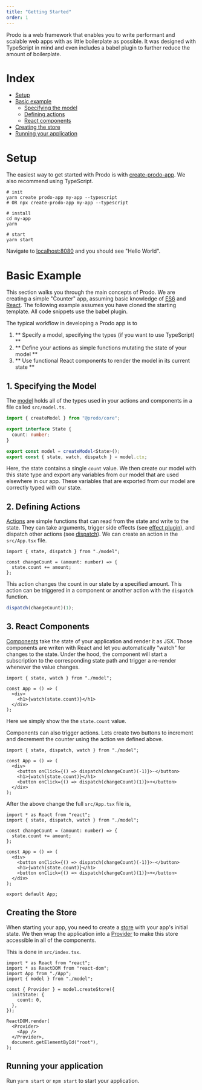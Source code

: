 ```yaml
---
title: "Getting Started"
order: 1
---
```


Prodo is a web framework that enables you to write performant and scalable web
apps with as little boilerplate as possible. It was designed with TypeScript in
mind and even includes a babel plugin to further reduce the amount of
boilerplate.

# Index

- [Setup](#setup)
- [Basic example](#basic-example)
  - [Specifying the model](#1.-specifying-the-model)
  - [Defining actions](#2.-defining-actions)
  - [React components](#3.-react-components)
- [Creating the store](#creating-the-store)
- [Running your application](#running-your-application)

# Setup

The easiest way to get started with Prodo is with
[create-prodo-app](/introduction/create-prodo-app). We also recommend using TypeScript.

```shell
# init
yarn create prodo-app my-app --typescript
# OR npx create-prodo-app my-app --typescript

# install
cd my-app
yarn

# start
yarn start
```

Navigate to [localhost:8080](http://localhost:8080) and you should see "Hello World".

# Basic Example

This section walks you through the main concepts of Prodo. We are creating a
simple "Counter" app, assuming basic knowledge of
[ES6](https://www.w3schools.com/js/js_es6.asp) and [React](https://reactjs.org).
The following example assumes you have cloned the starting template. All code
snippets use the babel plugin.

The typical workflow in developing a Prodo app is to

1. ** Specify a model, specifying the types (if you want to use TypeScript) **
2. ** Define your actions as simple functions mutating the state of your model **
3. ** Use functional React components to render the model in its current state **

## 1. Specifying the Model

The [model](/basics/model) holds all of the types used in your actions and components
in a file called `src/model.ts`.

```ts
import { createModel } from "@prodo/core";

export interface State {
  count: number;
}

export const model = createModel<State>();
export const { state, watch, dispatch } = model.ctx;
```

Here, the state contains a single `count` value. We then create our model with this state type
and export any variables from our model that are used elsewhere in our app.
These variables that are exported from our model are correctly typed with our
state.

## 2. Defining Actions

[Actions](/basics/actions) are simple functions that can read from the state and write to the state. They can
take arguments, trigger side effects (see [effect plugin](/plugins/effects)), and dispatch other actions (see [dispatch](/basics/actions#dispatch)). We can create
an action in the `src/App.tsx` file.

```tsx
import { state, dispatch } from "./model";

const changeCount = (amount: number) => {
  state.count += amount;
};
```

This action changes the count in our state by a specified amount. This action can
be triggered in a component or another action with the `dispatch` function.

```ts
dispatch(changeCount)(1);
```

## 3. React Components

[Components](/basics/components) take the state of your application and render it as JSX. Those components are writen with React and let you automatically "watch" for changes to the state. Under the hood, the component will start a subscription to the corresponding state path and trigger a re-render whenever the value changes.

```tsx
import { state, watch } from "./model";

const App = () => (
  <div>
    <h1>{watch(state.count)}</h1>
  </div>
);
```

Here we simply show the the `state.count` value.

Components can also trigger actions. Lets create two buttons to increment and
decrement the counter using the action we defined above.

```tsx
import { state, dispatch, watch } from "./model";

const App = () => (
  <div>
    <button onClick={() => dispatch(changeCount)(-1)}>-</button>
    <h1>{watch(state.count)}</h1>
    <button onClick={() => dispatch(changeCount)(1)}>+</button>
  </div>
);
```

After the above change the full `src/App.tsx` file is,

```tsx
import * as React from "react";
import { state, dispatch, watch } from "./model";

const changeCount = (amount: number) => {
  state.count += amount;
};

const App = () => (
  <div>
    <button onClick={() => dispatch(changeCount)(-1)}>-</button>
    <h1>{watch(state.count)}</h1>
    <button onClick={() => dispatch(changeCount)(1)}>+</button>
  </div>
);

export default App;
```

## Creating the Store

When starting your app, you need to create a [store](/basics/store) with your
app's initial state. We then wrap the application into a [Provider](/api-reference/provider) to make
this store accessible in all of the components.

This is done in `src/index.tsx`.

```tsx
import * as React from "react";
import * as ReactDOM from "react-dom";
import App from "./App";
import { model } from "./model";

const { Provider } = model.createStore({
  initState: {
    count: 0,
  },
});

ReactDOM.render(
  <Provider>
    <App />
  </Provider>,
  document.getElementById("root"),
);
```

## Running your application

Run `yarn start` or `npm start` to start your application.
